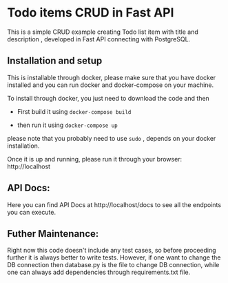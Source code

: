 # Todo items CRUD in Fast API
This is a simple CRUD example creating Todo list item with title and description , developed in Fast API connecting with PostgreSQL.

## Installation and setup
This is installable through docker, please make sure that you have docker installed and you can run docker and docker-compose on your machine.

To install through docker, you just need to download the code and then
- First build it using
`docker-compose build`

- then run it using
`docker-compose up`

please note that you probably need to use `sudo` , depends on your docker installation.

Once it is up and running, please run it through your browser: http://localhost

## API Docs:
Here you can find API Docs at http://localhost/docs to see all the endpoints you can execute.

## Futher Maintenance:
Right now this code doesn't include any test cases, so before proceeding further it is always better to write tests. However, if one want to change the DB connection then database.py is the file to change DB connection, while one can always add dependencies through requirements.txt file.
